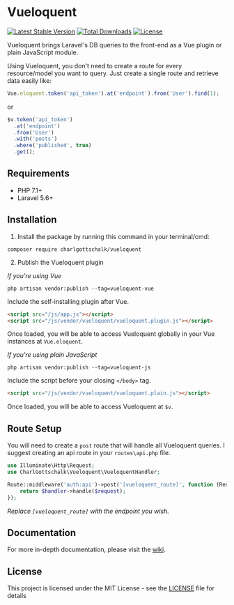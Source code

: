 # Vueloquent

[![Latest Stable Version](https://poser.pugx.org/charlgottschalk/vueloquent/v/stable)](https://packagist.org/packages/charlgottschalk/vueloquent) [![Total Downloads](https://poser.pugx.org/charlgottschalk/vueloquent/downloads)](https://packagist.org/packages/charlgottschalk/vueloquent) [![License](https://poser.pugx.org/charlgottschalk/vueloquent/license)](https://packagist.org/packages/charlgottschalk/vueloquent)

Vueloquent brings Laravel's DB queries to the front-end as a Vue plugin or plain JavaScript module.

Using Vueloquent, you don't need to create a route for every resource/model you want to query.
Just create a single route and retrieve data easily like:

```javascript
Vue.eloquent.token('api_token').at('endpoint').from('User').find(1);
```

or

```javascript
$v.token('api_token')
  .at('endpoint')
  .from('User')
  .with('posts')
  .where('published', true)
  .get();
```

## Requirements

- PHP 7.1+
- Laravel 5.6+

## Installation

1. Install the package by running this command in your terminal/cmd:

```
composer require charlgottschalk/vueloquent
```

2. Publish the Vueloquent plugin

*If you're using Vue*

```
php artisan vendor:publish --tag=vueloquent-vue
```

Include the self-installing plugin after Vue.
```html
<script src="/js/app.js"></script>
<script src="/js/vendor/vueloquent/vueloquent.plugin.js"></script>
```

Once loaded, you will be able to access Vueloquent globally in your Vue instances at `Vue.eloquent`.

*If you're using plain JavaScript*

```
php artisan vendor:publish --tag=vueloquent-js
```

Include the script before your closing `</body>` tag.
```html
<script src="/js/vendor/vueloquent/vueloquent.plain.js"></script>
```

Once loaded, you will be able to access Vueloquent at `$v`.

## Route Setup

You will need to create a `post` route that will handle all Vueloquent queries. I suggest creating an api route in your `routes\api.php` file.

```php
use Illuminate\Http\Request;
use CharlGottschalk\Vueloquent\VueloquentHandler;

Route::middleware('auth:api')->post('[vueloquent_route]', function (Request $request, VueloquentHandler $handler) {
    return $handler->handle($request);
});
```

*Replace `[vueloquent_route]` with the endpoint you wish.*

## Documentation

For more in-depth documentation, please visit the [wiki](https://github.com/CharlGottschalk/vueloquent/wiki).

## License

This project is licensed under the MIT License - see the [LICENSE](LICENSE) file for details
